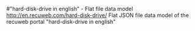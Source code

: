 #"hard-disk-drive in english" - Flat file data model
http://en.recuweb.com/hard-disk-drive/
Flat JSON file data model of the recuweb portal "hard-disk-drive in english"

